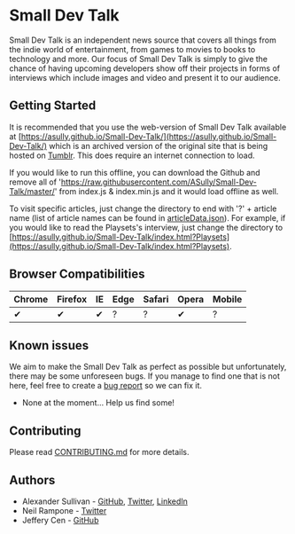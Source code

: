 # Small Dev Talk

Small Dev Talk is an independent news source that covers all things from the indie world of entertainment, from games to movies to books to technology and more. Our focus of Small Dev Talk is simply to give the chance of having upcoming developers show off their projects in forms of interviews which include images and video and present it to our audience.

## Getting Started

It is recommended that you use the web-version of Small Dev Talk available at [https://asully.github.io/Small-Dev-Talk/](https://asully.github.io/Small-Dev-Talk/) which is an archived version of the original site that is being hosted on [Tumblr](https://smalldevtalk.tumblr.com/). This does require an internet connection to load. 

If you would like to run this offline, you can download the Github and remove all of 'https://raw.githubusercontent.com/ASully/Small-Dev-Talk/master/' from index.js & index.min.js and it would load offline as well. 

To visit specific articles, just change the directory to end with '?' + article name (list of article names can be found in [articleData.json](src\articleArchive\articleData.json)). For example, if you would like to read the Playsets's interview, just change the directory to [https://asully.github.io/Small-Dev-Talk/index.html?Playsets](https://asully.github.io/Small-Dev-Talk/index.html?Playsets).

## Browser Compatibilities 

Chrome | Firefox | IE | Edge | Safari | Opera | Mobile |
--- | --- | --- | --- | --- | --- | --- |
✔ |  ✔ | ✔ |  ? | ? |  ✔ | ? |

## Known issues

We aim to make the Small Dev Talk as perfect as possible but unfortunately, there may be some unforeseen bugs. If you manage to find one that is not here, feel free to create a [bug report](https://github.com/ASully/Small-Dev-Talk/issues/new?template=bug_report.md) so we can fix it.
* None at the moment... Help us find some!

## Contributing

Please read [CONTRIBUTING.md](CONTRIBUTING.md) for more details.

## Authors

* Alexander Sullivan - [GitHub](https://github.com/ASully), [Twitter](https://twitter.com/alexjsully), [LinkedIn](https://www.linkedin.com/in/alexanderjsullivan/)
* Neil Rampone - [Twitter](https://twitter.com/BaphometGMG)
* Jeffery Cen - [GitHub](https://github.com/JCatt)